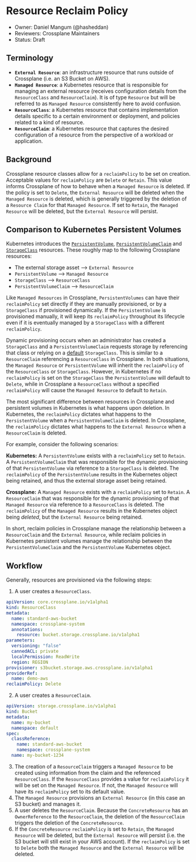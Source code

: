 # Resource Reclaim Policy
* Owner: Daniel Mangum (@hasheddan)
* Reviewers: Crossplane Maintainers
* Status: Draft

## Terminology

* **`External Resource`**: an infrastructure resource that runs outside of Crossplane (i.e. an S3 Bucket on AWS).
* **`Managed Resource`**: a Kubernetes resource that is responsible for managing an external resource (receives configuration details from the `ResourceClass` and `ResourceClaim`). It is of type `Resource` but will be referred to as `Managed Resource` consistently here to avoid confusion.
* **`ResourceClass`**: a Kubernetes resource that contains implementation details specific to a certain environment or deployment, and policies related to a kind of resource.
* **`ResourceClaim`**: a Kubernetes resource that captures the desired configuration of a resource from the perspective of a workload or application.

## Background

Crossplane resource classes allow for a `reclaimPolicy` to be set on creation. Acceptable values for `reclaimPolicy` are `Delete` or `Retain`. This value informs Crossplane of how to behave when a `Managed Resource` is deleted. If the policy is set to `Delete`, the `External Resource` will be deleted when the `Managed Resource` is deleted, which is generally triggered by the deletion of a `Resource Claim` for that `Managed Resource`. If set to `Retain`, the `Managed Resource` will be deleted, but the `External Resource` will persist.

## Comparison to Kubernetes Persistent Volumes

Kubernetes introduces the [`PersistentVolume`](https://kubernetes.io/docs/concepts/storage/persistent-volumes/#persistent-volumes), [`PersistentVolumeClaim`](https://kubernetes.io/docs/concepts/storage/persistent-volumes/#persistentvolumeclaims) and [`StorageClass`](https://kubernetes.io/docs/concepts/storage/storage-classes/) resources. These roughly map to the following Crossplane resources:

* The external storage asset --> `External Resource`
* `PersistentVolume` --> `Managed Resource`
* `StorageClass` --> `ResourceClass`
* `PersistentVolumeClaim` --> `ResourceClaim`

Like `Managed Resources` in Crossplane, `PersistentVolumes` can have their `reclaimPolicy` set directly if they are manually provisioned, or by a `StorageClass` if provisioned dynamically. If the `PersistentVolume` is provisioned manually, it will keep its `reclaimPolicy` throughout its lifecycle even if it is eventually managed by a `StorageClass` with a different `reclaimPolicy`.

Dynamic provisioning occurs when an administrator has created a `StorageClass` and a `PersistentVolumeClaim` requests storage by referencing that class or relying on a [default](https://kubernetes.io/docs/concepts/storage/persistent-volumes/#class-1) `StorageClass`. This is similar to a `ResourceClaim` referencing a `ResourceClass` in Crossplane. In both situations, the `Managed Resource` or `PersistentVolume` will inherit the `reclaimPolicy` of the `ResourceClass` or `StorageClass`. However, in Kubernetes if no `reclaimPolicy` is set on the `StorageClass` the `PersistentVolume` will default to `Delete`, while in Crossplane a `ResourceClass` without a specified `reclaimPolicy` will cause the `Managed Resource` to default to `Retain`.

The most significant difference between resources in Crossplane and persistent volumes in Kubernetes is what happens upon deletion. In Kubernetes, the `reclaimPolicy` dictates what happens to the `PersistentVolume` when a `PersistentVolumeClaim` is deleted. In Crossplane, the `reclaimPolicy` dictates what happens to the `External Resource` when a `ResourceClaim` is deleted.

For example, consider the following scenarios:

**Kubernetes:** A `PersistentVolume` exists with a `reclaimPolicy` set to `Retain`. A `PersistentVolumeClaim` that was responsible for the dynamic provisioning of that `PersistentVolume` via reference to a `StorageClass` is deleted. The `reclaimPolicy` of the `PersistentVolume` results in the Kubernetes object being retained, and thus the external storage asset being retained.

**Crossplane:** A `Managed Resource` exists with a `reclaimPolicy` set to `Retain`. A `ResourceClaim` that was responsible for the dynamic provisioning of that `Managed Resource` via reference to a `ResourceClass` is deleted. The `reclaimPolicy` of the `Managed Resource` results in the Kubernetes object being *deleted*, but the `External Resource` being retained.

In short, reclaim policies in Crossplane manage the relationship between a `ResourceClaim` and the `External Resource`, while reclaim policies in Kubernetes persistent volumes manage the relationship between the `PersistentVolumeClaim` and the `PersistentVolume` Kubernetes object.

## Workflow

Generally, resources are provisioned via the following steps:

1. A user creates a `ResourceClass`.

```yaml
apiVersion: core.crossplane.io/v1alpha1
kind: ResourceClass
metadata:
  name: standard-aws-bucket
  namespace: crossplane-system
  annotations:
    resource: bucket.storage.crossplane.io/v1alpha1
parameters:
  versioning: "false"
  cannedACL: private
  localPermission: ReadWrite
  region: REGION
provisioner: s3bucket.storage.aws.crossplane.io/v1alpha1
providerRef:
  name: demo-aws
reclaimPolicy: Delete
```

2. A user creates a `ResourceClaim`.

```yaml
apiVersion: storage.crossplane.io/v1alpha1
kind: Bucket
metadata:
  name: my-bucket
  namespace: default
spec:
  classReference:
    name: standard-aws-bucket
    namespace: crossplane-system
  name: my-bucket-1234
```

3. The creation of a `ResourceClaim` triggers a `Managed Resource` to be created using information from the claim and the referenced `ResourceClass`. If the `ResourceClass` provides a value for `reclaimPolicy` it will be set on the `Managed Resource`. If not, the `Managed Resource` will have its `reclaimPolicy` set to its default value.
4. The `Managed Resource` provisions an `External Resource` (in this case an S3 bucket) and manages it.
5. A user deletes the `ResourceClaim`. Because the `ConcreteResource` has an `OwnerReference` to the `ResourceClaim`, the deletion of the `ResourceClaim` triggers the deletion of the `ConcreteResource`.
6. If the `ConcreteResource` `reclaimPolicy` is set to `Retain`, the `Managed Resource` will be deleted, but the `External Resource` will persist (i.e. the S3 bucket will still exist in your AWS account). If the `reclaimPolicy` is set to `Delete` both the `Managed Resource` and the `External Resource` will be deleted.

